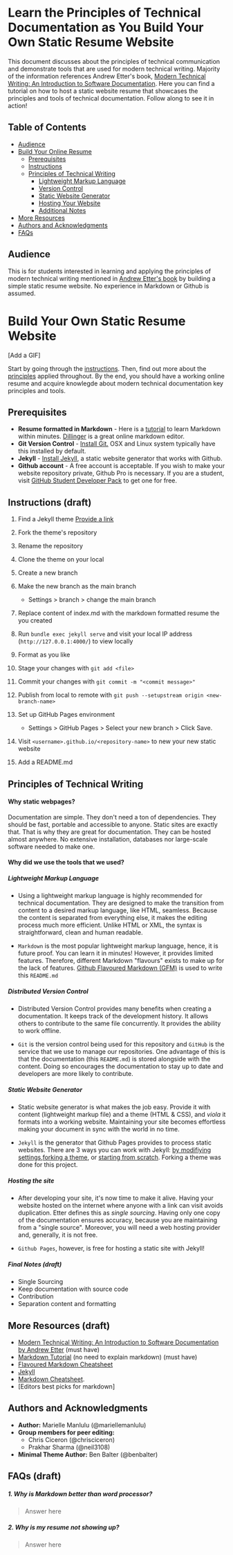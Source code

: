 # Learn the Principles of Technical Documentation as You Build Your Own Static Resume Website

This document discusses about the principles of technical communication and demonstrate tools that are used for modern technical writing. Majority of the information references Andrew Etter's book, [Modern Technical Writing: An Introduction to Software Documentation](https://www.amazon.ca/Modern-Technical-Writing-Introduction-Documentation-ebook/dp/B01A2QL9SS). Here you can find a tutorial on how to host a static website resume that showcases the principles and tools of technical documentation. Follow along to see it in action!

## Table of Contents

- [Audience](#audience)
- [Build Your Online Resume](#instructions)
  - [Prerequisites](#prerequisites)
  - [Instructions](#instructions)
  - [Principles of Technical Writing]()
    - [Lightweight Markup Language]()
    - [Version Control]()
    - [Static Website Generator]()
    - [Hosting Your Website]()
    - [Additional Notes]()
- [More Resources](#more-resources)
- [Authors and Acknowledgments](#authors-and-acknowledgments)
- [FAQs](#faqs)

## Audience

This is for students interested in learning and applying the principles of modern technical writing mentioned in [Andrew Etter's book](https://www.amazon.ca/Modern-Technical-Writing-Introduction-Documentation-ebook/dp/B01A2QL9SS) by building a simple static resume website. No experience in Markdown or Github is assumed.

# Build Your Own Static Resume Website

[Add a GIF]

Start by going through the [instructions](#instructions). Then, find out more about the [principles]() applied throughout. By the end, you should have a working online resume and acquire knowlegde about modern technical documentation key principles and tools.

## Prerequisites

- **Resume formatted in Markdown** - Here is a [tutorial](https://www.markdowntutorial.com/) to learn Markdown within minutes. [Dillinger](https://dillinger.io/) is a great online markdown editor.
- **Git Version Control** - [Install Git.](https://git-scm.com/book/en/v2/Getting-Started-Installing-Git) OSX and Linux system typically have this installed by default.
- **Jekyll** - [Install Jekyll](https://jekyllrb.com/docs/installation/), a static website generator that works with Github.
- **Github account** - A free account is acceptable. If you wish to make your website repository private, Github Pro is necessary. If you are a student, visit [GitHub Student Developer Pack](https://education.github.com/pack) to get one for free.

## Instructions (draft)

1. Find a Jekyll theme [Provide a link]()
2. Fork the theme's repository
3. Rename the repository
4. Clone the theme on your local
5. Create a new branch
6. Make the new branch as the main branch

   - Settings > branch > change the main branch

7. Replace content of index.md with the markdown formatted resume the you created
8. Run `bundle exec jekyll serve` and visit your local IP address (`http://127.0.0.1:4000/`) to view locally
9. Format as you like
10. Stage your changes with `git add <file>`
11. Commit your changes with `git commit -m "<commit message>"`
12. Publish from local to remote with `git push --setupstream origin <new-branch-name>`
13. Set up GitHub Pages environment
    - Settings > GitHub Pages > Select your new branch > Click Save.
14. Visit `<username>.github.io/<repository-name>` to new your new static website
15. Add a README.md

## Principles of Technical Writing

#### Why static webpages?

Documentation are simple. They don't need a ton of dependencies. They should be fast, portable and accessible to anyone. Static sites are exactly that. That is why they are great for documentation. They can be hosted almost anywhere. No extensive installation, databases nor large-scale software needed to make one.

#### Why did we use the tools that we used?

##### Lightweight Markup Language

- Using a lightweight markup language is highly recommended for technical documentation. They are designed to make the transition from content to a desired markup language, like HTML, seamless. Because the content is separated from everything else, it makes the editing process much more efficient. Unlike HTML or XML, the syntax is straightforward, clean and human readable.

- `Markdown` is the most popular lightweight markup language, hence, it is future proof. You can learn it in minutes! However, it provides limited features. Therefore, different Markdown "flavours" exists to make up for the lack of features. [Github Flavoured Markdown (GFM)](gfm) is used to write this `README.md`

##### Distributed Version Control

- Distributed Version Control provides many benefits when creating a documentation. It keeps track of the development history. It allows others to contribute to the same file concurrently. It provides the ability to work offline.

- `Git` is the version control being used for this repository and `GitHub` is the service that we use to manage our repositories. One advantage of this is that the documentation (this `README.md`) is stored alongside with the content. Doing so encourages the documentation to stay up to date and developers are more likely to contribute.

##### Static Website Generator

- Static website generator is what makes the job easy. Provide it with content (lightweight markup file) and a theme (HTML & CSS), and _viola_ it formats into a working website. Maintaining your site becomes effortless making your document in sync with the world in no time.

- `Jekyll` is the generator that Github Pages provides to process static websites. There are 3 ways you can work with Jekyll: [by modifiying settings](),[forking a theme](), or [starting from scratch](). Forking a theme was done for this project.

##### Hosting the site

- After developing your site, it's now time to make it alive. Having your website hosted on the internet where anyone with a link can visit avoids duplication. Etter defines this as _single sourcing_. Having only one copy of the documentation ensures accuracy, because you are maintaining from a "single source". Moreover, you will need a web hosting provider and, generally, it is not free.

- `Github Pages`, however, is free for hosting a static site with Jekyll!

##### Final Notes (draft)

- Single Sourcing
- Keep documentation with source code
- Contribution
- Separation content and formatting

## More Resources (draft)

- [Modern Technical Writing: An Introduction to Software Documentation by Andrew Etter](https://www.amazon.ca/Modern-Technical-Writing-Introduction-Documentation-ebook/dp/B01A2QL9SS) (must have)
- [Markdown Tutorial](https://www.markdowntutorial.com/) (no need to explain markdown) (must have)
- [Flavoured Markdown Cheatsheet](https://enterprise.github.com/downloads/en/markdown-cheatsheet.pdf)
- [Jekyll](https://jekyllrb.com/)
- [Markdown Cheatsheet]().
- [Editors best picks for markdown]

## Authors and Acknowledgments

- **Author:** Marielle Manlulu (@mariellemanlulu)
- **Group members for peer editing:**
  - Chris Ciceron (@chrisciceron)
  - Prakhar Sharma (@neil3108)
- **Minimal Theme Author:** Ben Balter (@benbalter)

## FAQs (draft)

##### 1. Why is Markdown better than word processor?

> Answer here

##### 2. Why is my resume not showing up?

> Answer here
